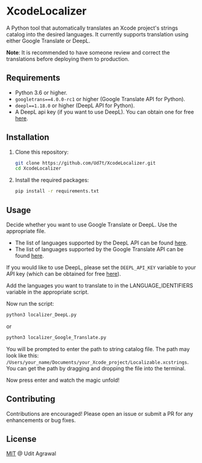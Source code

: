 # XcodeLocalizer
A Python tool that automatically translates an Xcode project's strings catalog into the desired languages. It currently supports translation using either Google Translate or DeepL.

**Note**: It is recommended to have someone review and correct the translations before deploying them to production.

## Requirements

- Python 3.6 or higher.
- `googletrans==4.0.0-rc1` or higher (Google Translate API for Python).
- `deepl==1.18.0` or higher (DeepL API for Python).
- A DeepL api key (if you want to use DeepL). You can obtain one for free [here](https://www.deepl.com/en/your-account/keys).

## Installation

1. Clone this repository:

   ```bash
   git clone https://github.com/Ud7t/XcodeLocalizer.git
   cd XcodeLocalizer
   ```
2. Install the required packages:

   ```bash
   pip install -r requirements.txt
   ```
   
## Usage
Decide whether you want to use Google Translate or DeepL. Use the appropriate file.

- The list of languages supported by the DeepL API can be found [here](https://developers.deepl.com/docs/resources/supported-languages).
- The list of languages supported by the Google Translate API can be found [here](https://py-googletrans.readthedocs.io/en/latest/).


If you would like to use DeepL, please set the `DEEPL_API_KEY` variable to your API key (which can be obtained for free [here](https://www.deepl.com/en/your-account/keys)).

Add the languages you want to translate to in the LANGUAGE_IDENTIFIERS variable in the appropriate script.

Now run the script:

```bash
python3 localizer_DeepL.py
```
or
```bash
python3 localizer_Google_Translate.py
```
You will be prompted to enter the path to string catalog file. The path may look like this:
`/Users/your_name/Documents/your_Xcode_project/Localizable.xcstrings`.
You can get the path by dragging and dropping the file into the terminal.

Now press enter and watch the magic unfold!
## Contributing
Contributions are encouraged! Please open an issue or submit a PR for any enhancements or bug fixes.
## License
[MIT](https://github.com/Ud7t/XcodeLocalizer/blob/main/LICENSE) @ Udit Agrawal
